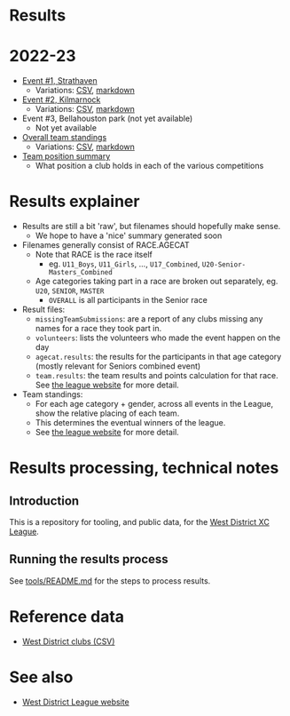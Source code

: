 # Results 


# 2022-23

* [Event #1, Strathaven](https://results.westleague.org.uk/results/provisional/2022-23/1/html/)
  * Variations: [CSV](https://github.com/rleyton/westleague/tree/main/results/provisional/2022-23/1), [markdown](https://github.com/rleyton/westleague/tree/main/results/provisional/2022-23/1/markdown/)
* [Event #2, Kilmarnock](https://results.westleague.org.uk/results/provisional/2022-23/2/html/)
  * Variations: [CSV](https://github.com/rleyton/westleague/tree/main/results/provisional/2022-23/2), [markdown](https://github.com/rleyton/westleague/tree/main/results/provisional/2022-23/2)
* Event #3, Bellahouston park (not yet available)
  * Not yet available
* [Overall team standings](https://results.westleague.org.uk/results/provisional/2022-23/teamStandings/html)
  * Variations: [CSV](https://github.com/rleyton/westleague/tree/main/results/provisional/2022-23/teamStandings/), [markdown](https://github.com/rleyton/westleague/tree/main/results/provisional/2022-23/teamStandings/markdown/)
* [Team position summary](https://results.westleague.org.uk/results/provisional/2022-23/teamStandings/html/club_position_summary.html)
  * What position a club holds in each of the various competitions

# Results explainer
  * Results are still a bit 'raw', but filenames should hopefully make sense. 
    * We hope to have a 'nice' summary generated soon
  * Filenames generally consist of RACE.AGECAT
    * Note that RACE is the race itself
      * eg. `U11_Boys`, `U11_Girls`, ..., `U17_Combined`, `U20-Senior-Masters_Combined`
    * Age categories taking part in a race are broken out separately, eg. `U20`, `SENIOR`, `MASTER`
      * `OVERALL` is all participants in the Senior race
  * Result files:
    * `missingTeamSubmissions`: are a report of any clubs missing any names for a race they took part in.
    * `volunteers`: lists the volunteers who made the event happen on the day
    * `agecat.results`: the results for the participants in that age category (mostly relevant for Seniors combined event)
    * `team.results`: the team results and points calculation for that race. See [the league website](https://westleague.org.uk/what-do-i-need-to-know/results-and-points-system/) for more detail.
  * Team standings:
    * For each age category + gender, across all events in the League, show the relative placing of each team.
    * This determines the eventual winners of the league.
    * See [the league website](https://westleague.org.uk/what-do-i-need-to-know/results-and-points-system/) for more detail.


# Results processing, technical notes 

## Introduction

This is a repository for tooling, and public data, for the [West District XC League](https://westleague.org.uk/).

## Running the results process

See [tools/README.md](./tools/README.md) for the steps to process results.

# Reference data

* [West District clubs (CSV)](./data/reference/clubs.csv)

# See also

* [West District League website](https://westleague.org.uk/)

